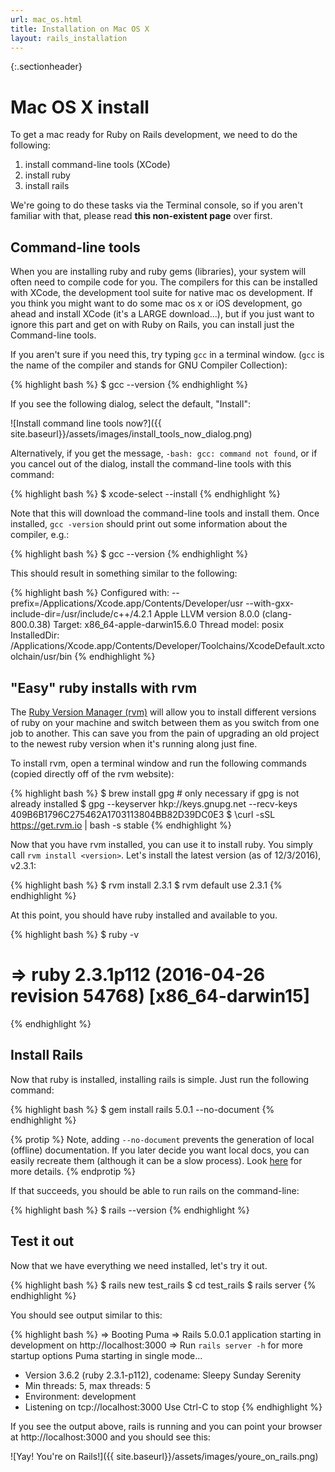 ```yaml
---
url: mac_os.html
title: Installation on Mac OS X
layout: rails_installation
---
```


{:.sectionheader}
# Mac OS X install

To get a mac ready for Ruby on Rails development, we need to do the following:

1. install command-line tools (XCode)
1. install ruby
1. install rails

We're going to do these tasks via the Terminal console, so if you aren't familiar with that, please read **this non-existent page** over first.

## Command-line tools

When you are installing ruby and ruby gems (libraries), your system will often need to compile code for you.  The compilers for this can be installed with XCode, the development tool suite for native mac os development.  If you think you might want to do some mac os x or iOS development, go ahead and install XCode (it's a LARGE download...), but if you just want to ignore this part and get on with Ruby on Rails, you can install just the Command-line tools.

If you aren't sure if you need this, try typing `gcc` in a terminal window. (`gcc` is the name of the compiler and stands for GNU Compiler Collection):

{% highlight bash %}
   $ gcc --version
{% endhighlight %}

If you see the following dialog, select the default, "Install":

![Install command line tools now?]({{ site.baseurl}}/assets/images/install_tools_now_dialog.png)

Alternatively, if you get the message, `-bash: gcc: command not found`, or if you cancel out of the dialog, install the command-line tools with this command:

{% highlight bash %}
  $ xcode-select --install
{% endhighlight %}

Note that this will download the command-line tools and install them.  Once installed, `gcc -version` should print out some information about the compiler, e.g.:

{% highlight bash %}
  $ gcc --version
{% endhighlight %}

This should result in something similar to the following:

{% highlight bash %}
  Configured with: --prefix=/Applications/Xcode.app/Contents/Developer/usr --with-gxx-include-dir=/usr/include/c++/4.2.1
  Apple LLVM version 8.0.0 (clang-800.0.38)
  Target: x86_64-apple-darwin15.6.0
  Thread model: posix
  InstalledDir: /Applications/Xcode.app/Contents/Developer/Toolchains/XcodeDefault.xctoolchain/usr/bin
{% endhighlight %}


## "Easy" ruby installs with rvm

The [Ruby Version Manager (rvm)](http://rvm.io/) will allow you to install different versions of ruby on your machine and switch between them as you switch from one job to another.  This can save you from the pain of upgrading an old project to the newest ruby version when it's running along just fine.

To install rvm, open a terminal window and run the following commands (copied directly off of the rvm website):

{% highlight bash %}
  $ brew install gpg  # only necessary if gpg is not already installed
  $ gpg --keyserver hkp://keys.gnupg.net --recv-keys 409B6B1796C275462A1703113804BB82D39DC0E3
  $ \curl -sSL https://get.rvm.io | bash -s stable
{% endhighlight %}


Now that you have rvm installed, you can use it to install ruby.  You simply call `rvm install <version>`.  Let's install the latest version (as of 12/3/2016), v2.3.1:

{% highlight bash %}
  $ rvm install 2.3.1
  $ rvm default use 2.3.1
{% endhighlight %}

At this point, you should have ruby installed and available to you.

{% highlight bash %}
  $ ruby -v
  # => ruby 2.3.1p112 (2016-04-26 revision 54768) [x86_64-darwin15]
{% endhighlight %}

## Install Rails

Now that ruby is installed, installing rails is simple.  Just run the following command:

{% highlight bash %}
  $ gem install rails 5.0.1 --no-document
{% endhighlight %}

{% protip %}
Note, adding `--no-document` prevents the generation of local (offline) documentation.  If you later decide you want local docs, you can easily recreate them (although it can be a slow process).  Look [here](http://blog.honeybadger.io/how-to-globally-disable-rdoc-and-ri-during-gem-installs/) for more details.
{% endprotip %}

If that succeeds, you should be able to run rails on the command-line:

{% highlight bash %}
  $ rails --version
{% endhighlight %}

## Test it out

Now that we have everything we need installed, let's try it out.

{% highlight bash %}
  $ rails new test_rails
  $ cd test_rails
  $ rails server
{% endhighlight %}

You should see output similar to this:

{% highlight bash %}
  => Booting Puma
  => Rails 5.0.0.1 application starting in development on http://localhost:3000
  => Run `rails server -h` for more startup options
  Puma starting in single mode...
  * Version 3.6.2 (ruby 2.3.1-p112), codename: Sleepy Sunday Serenity
  * Min threads: 5, max threads: 5
  * Environment: development
  * Listening on tcp://localhost:3000
  Use Ctrl-C to stop
{% endhighlight %}

If you see the output above, rails is running and you can point your browser at http://localhost:3000 and you should see this:

![Yay! You're on Rails!]({{ site.baseurl}}/assets/images/youre_on_rails.png)
